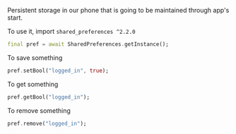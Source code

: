 Persistent storage in our phone that is going to be maintained through app's start.  

To use it, import `shared_preferences ^2.2.0`  

```dart
final pref = await SharedPreferences.getInstance();
```

To save something
```dart
pref.setBool("logged_in", true);
```
To get something
```dart
pref.getBool("logged_in");
```
To remove something
```dart
pref.remove("logged_in");
```
